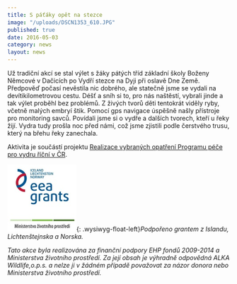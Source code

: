 ```yaml
---
title: S páťáky opět na stezce
image: "/uploads/DSCN1353_610.JPG"
published: true
date: 2016-05-03
category: news
layout: news
---
```

Už tradiční akcí se stal výlet s žáky pátých tříd základní školy Boženy
Němcové v Dačicích po Vydří stezce na Dyji při oslavě Dne Země.
Předpověď počasí nevěstila nic dobrého, ale statečně jsme se vydali na
devítikilometrovou cestu. Déšť a sníh si to, pro nás naštěstí, vybrali
jinde a tak výlet proběhl bez problémů. Z živých tvorů děti tentokrát
viděly ryby, včetně malých embryí štik. Pomocí gps navigace úspěšně
našly přístroje pro monitoring savců. Povídali jsme si o vydře a dalších
tvorech, kteří u řeky žijí. Vydra tudy prošla noc před námi, což jsme
zjistili podle čerstvého trusu, který na břehu řeky zanechala.

Aktivita je součástí projektu
[Realizace vybraných opatření Programu péče pro vydru říční v ČR][1].

![](/uploads/loga_mgs_stojato_mm.jpg){: .wysiwyg-float-left}*Podpořeno
grantem z Islandu, Lichtenštejnska a Norska.*

*Tato akce byla realizována za finanční podpory EHP fondů 2009-2014 a
Ministerstva životního prostředí. Za její obsah je výhradně odpovědná
ALKA Wildlife,o.p.s. a nelze ji v žádném případě považovat za názor
donora nebo Ministerstva životního prostředí.*


[1]: https://www.vydryonline.cz/o-nas/projekt
